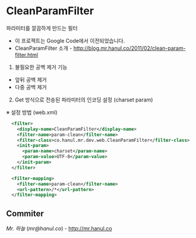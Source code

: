 CleanParamFilter
================
파라미터를 깔끔하게 만드는 필터

* 이 프로젝트는 Google Code에서 이전되었습니다.
* CleanParamFilter 소개 - http://blog.mr.hanul.co/2011/02/clean-param-filter.html

1. 불필요한 공백 제거 기능
  * 앞뒤 공백 제거
  * 다중 공백 제거

2. Get 방식으로 전송된 파라미터의 인코딩 설정 (charset param)

※ 설정 방법 (web.xml)

```xml
  <filter>
    <display-name>CleanParamFilter</display-name>
    <filter-name>param-clean</filter-name>
    <filter-class>co.hanul.mr.dev.web.CleanParamFilter</filter-class>
    <init-param>
      <param-name>charset</param-name>
      <param-value>UTF-8</param-value>
    </init-param>
  </filter>

  <filter-mapping>
    <filter-name>param-clean</filter-name>
    <url-pattern>/*</url-pattern>
  </filter-mapping>
```

Commiter
----
*Mr. 하늘* (_mr@hanul.co_) - http://mr.hanul.co
